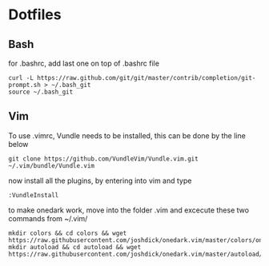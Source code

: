 # Dotfiles

## Bash

for .bashrc, add last one on top of .bashrc file

```
curl -L https://raw.github.com/git/git/master/contrib/completion/git-prompt.sh > ~/.bash_git
source ~/.bash_git
```

## Vim
To use .vimrc, Vundle needs to be installed, this can be done by the line below
```
git clone https://github.com/VundleVim/Vundle.vim.git ~/.vim/bundle/Vundle.vim
```
now install all the plugins, by entering into vim and type
```
:VundleInstall
```
to make onedark work, move into the folder .vim and excecute these two commands from ~/.vim/
```
mkdir colors && cd colors && wget https://raw.githubusercontent.com/joshdick/onedark.vim/master/colors/onedark.vim
mkdir autoload && cd autoload && wget https://raw.githubusercontent.com/joshdick/onedark.vim/master/autoload/onedark.vim
```
